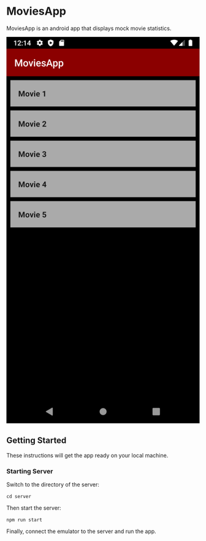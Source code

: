 # MoviesApp
MoviesApp is an android app that displays mock movie statistics.

![Image of Movies App](/images/moviesapp.png)
## Getting Started
These instructions will get the app ready on your local machine.
### Starting Server
Switch to the directory of the server:
```
cd server
```
Then start the server:
```
npm run start
```
Finally, connect the emulator to the server and run the app.


